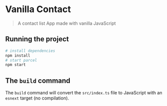 # Vanilla Contact

> A contact list App made with vanilla JavaScript

## Running the project

```bash
# install dependencies
npm install
# start parcel
npm start
```

## The `build` command

The `build` command will convert the `src/index.ts` file to JavaScript with an `esnext` target (no compilation).
